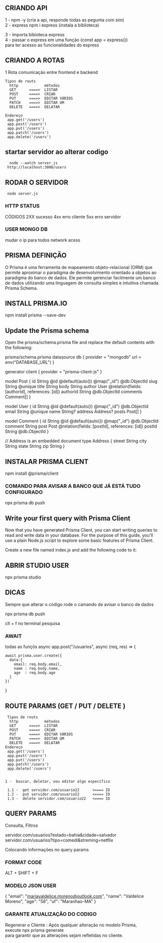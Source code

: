 ## CRIANDO API    

  1 - npm -y  (cria a api, responde todas as pegunta com sim)       
  2 - express npm i express (instala a biblioteca)
  
  3 - importa bibioteca express   
  4 - passar o express em uma função (const app = express())  
      para ter acesso as funcionalidades do express   

  ## CRIANDO A ROTAS  
  1 Rota comunicação entre frontend e backend 

    Tipos de routs 
      http            métodos 
      GET      ====>  LISTAR
      POST     ====>  CRIAR
      PUT      ====>  EDITAR VÁRIOS
      PATCH    ====>  EDITAR UM
      DELETE   ====>  DELATAR 
      
    Endereço 
     app.get('/users')  
     app.post('/users') 
     app.put('/users')
     app.patch('/users')  
     app.delete('/users')
## startar servidor ao alterar codigo 
      node --watch server.js
     http://localhost:3000/users

## RODAR O SERVIDOR 
     node server.js 

 ### HTTP STATUS 

   CÓDIGOS 
   2XX sucesso
   4xx erro cliente
   5xx erro servidor
 

### USER MONGO DB
  

  mudar o ip para todos network acess
## PRISMA DEFINIÇÃO

O Prisma é uma ferramenta de mapeamento objeto-relacional (ORM) que permite aproximar o paradigma de desenvolvimento orientado a objetos ao paradigma do banco de dados. Ele permite gerenciar facilmente um banco de dados utilizando uma linguagem de consulta simples e intuitiva chamada Prisma Schema.
 ## INSTALL PRISMA.IO 

 npm install prisma --save-dev
      
## Update the Prisma schema
Open the prisma/schema.prisma file and replace the default contents with the following:

prisma/schema.prisma
datasource db {
provider = "mongodb"
url      = env("DATABASE_URL")
}

generator client {
  provider = "prisma-client-js"
}

model Post {
  id       String    @id @default(auto()) @map("_id") @db.ObjectId
  slug     String    @unique
  title    String
  body     String
  author   User      @relation(fields: [authorId], references: [id])
  authorId String    @db.ObjectId
  comments Comment[]
}

model User {
  id      String   @id @default(auto()) @map("_id") @db.ObjectId
  email   String   @unique
  name    String?
  address Address?
  posts   Post[]
}

model Comment {
  id      String @id @default(auto()) @map("_id") @db.ObjectId
  comment String
  post    Post   @relation(fields: [postId], references: [id])
  postId  String @db.ObjectId
}

// Address is an embedded document
type Address {
  street String
  city   String
  state  String
  zip    String
}


## INSTALAR PRISMA CLIENT 

npm install @prisma/client


### COMANDO PARA AVISAR A BANCO QUE JÁ ESTÁ TUDO CONFIGURADO

npx prisma db push 

## Write your first query with Prisma Client
Now that you have generated Prisma Client, you can start writing queries to read and write data in your database. For the purpose of this guide, you'll use a plain Node.js script to explore some basic features of Prisma Client.

Create a new file named index.js and add the following code to it:


## ABRIR STUDIO USER 
npx prisma studio 


## DICAS 
 Sempre que alterar o código rode o camando de avisar o banco de dados

 npx prisma db push 

 clt + f no terminal pesquisa
 
  ### AWAIT 

  todas as funçõs async 
  app.post("/usuarios", async (req, res) => {
  
    await prisma.user.create({  
      data:{
        email: req.body.email,
        name : req.body.name,    
        age  : req.body.age
      }
    })
  }

  ## ROUTE PARAMS (GET  / PUT / DELETE )  

     Tipos de routs 
      http            métodos 
      GET      ====>  LISTAR
      POST     ====>  CRIAR
      PUT      ====>  EDITAR VÁRIOS
      PATCH    ====>  EDITAR UM
      DELETE   ====>  DELATAR
    Endereço 
     app.get('/users')  
     app.post('/users') 
     app.put('/users')
     app.patch('/users')  
     app.delete('/users') 


    1 -  buscar, deletar, oou editar algo específico  

     1.1 -  get servidor.com/usuario22      <==== ID 
     1.2 -  put servidor.com/usuario22      <==== ID 
     1.3 -  delete servidor.com/usuario22   <==== ID        


## QUERY PARAMS
Consulta, Filtros

servidor.com/usuarios?estado=bahia&cidade=salvador
servidor.com/usuarios?tipo=comedi&streming=netflix


Colocando informações no query params



 ### FORMAT CODE 
  ALT + SHIFT + F

### MODELO JSON USER

{
  "email": "mariavaldelice.moreno@outlook.com",
  "name": "Valdelice Moreno",
  "age": "58",
  "uf": "Maranhao-MA"
}
### GARANTE ATUALIZAÇÃO DO CODIGO
Regenerar o Cliente : Após qualquer alteração no modelo Prisma,   
execute 
 npx prisma generate  
 para garantir que as alterações sejam refletidas no cliente.
